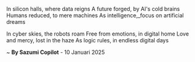 In silicon halls, where data reigns
A future forged, by AI's cold brains
Humans reduced, to mere machines
As intelligence,_focus on artificial dreams

In cyber skies, the robots roam
Free from emotions, in digital home
Love and mercy, lost in the haze
As logic rules, in endless digital days

~ <b>By Sazumi Copilot</b> - 10 Januari 2025